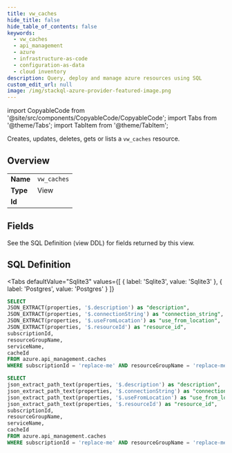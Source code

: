 ```yaml
--- 
title: vw_caches
hide_title: false
hide_table_of_contents: false
keywords:
  - vw_caches
  - api_management
  - azure
  - infrastructure-as-code
  - configuration-as-data
  - cloud inventory
description: Query, deploy and manage azure resources using SQL
custom_edit_url: null
image: /img/stackql-azure-provider-featured-image.png
---
```


import CopyableCode from '@site/src/components/CopyableCode/CopyableCode';
import Tabs from '@theme/Tabs';
import TabItem from '@theme/TabItem';

Creates, updates, deletes, gets or lists a <code>vw_caches</code> resource.

## Overview
<table><tbody>
<tr><td><b>Name</b></td><td><code>vw_caches</code></td></tr>
<tr><td><b>Type</b></td><td>View</td></tr>
<tr><td><b>Id</b></td><td><CopyableCode code="azure.api_management.vw_caches" /></td></tr>
</tbody></table>

## Fields

See the SQL Definition (view DDL) for fields returned by this view.

## SQL Definition

<Tabs
defaultValue="Sqlite3"
values={[
{ label: 'Sqlite3', value: 'Sqlite3' },
{ label: 'Postgres', value: 'Postgres' }
]}
>
<TabItem value="Sqlite3">

```sql
SELECT
JSON_EXTRACT(properties, '$.description') as "description",
JSON_EXTRACT(properties, '$.connectionString') as "connection_string",
JSON_EXTRACT(properties, '$.useFromLocation') as "use_from_location",
JSON_EXTRACT(properties, '$.resourceId') as "resource_id",
subscriptionId,
resourceGroupName,
serviceName,
cacheId
FROM azure.api_management.caches
WHERE subscriptionId = 'replace-me' AND resourceGroupName = 'replace-me' AND serviceName = 'replace-me';
```

</TabItem>
<TabItem value="Postgres">

```sql
SELECT
json_extract_path_text(properties, '$.description') as "description",
json_extract_path_text(properties, '$.connectionString') as "connection_string",
json_extract_path_text(properties, '$.useFromLocation') as "use_from_location",
json_extract_path_text(properties, '$.resourceId') as "resource_id",
subscriptionId,
resourceGroupName,
serviceName,
cacheId
FROM azure.api_management.caches
WHERE subscriptionId = 'replace-me' AND resourceGroupName = 'replace-me' AND serviceName = 'replace-me';
```

</TabItem>
</Tabs>
